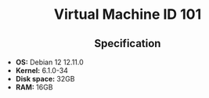 <div align="center">
  <h1>Virtual Machine ID 101</h1>

<h2>Specification</h2>
</div>

* **OS:** Debian 12 12.11.0
* **Kernel:** 6.1.0-34
* **Disk space:** 32GB
* **RAM:** 16GB
